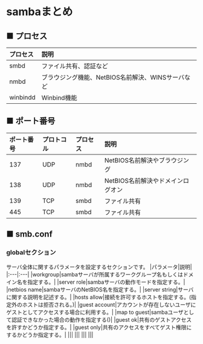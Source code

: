 # sambaまとめ
## ■ プロセス
|プロセス|説明|
|:---|:---|
|smbd|ファイル共有、認証など|
|nmbd|ブラウジング機能、NetBIOS名前解決、WINSサーバなど|
|winbindd|Winbind機能|

## ■ ポート番号
|ポート番号|プロトコル|プロセス|説明|
|:---|:---|:---|:---|
|137|UDP|nmbd|NetBIOS名前解決やブラウジング|
|138|UDP|nmbd|NetBIOS名前解決やドメインログオン|
|139|TCP|smbd|ファイル共有|
|445|TCP|smbd|ファイル共有|

## ■ smb.conf
### globalセクション
サーバ全体に関するパラメータを設定するセクションです。
|パラメータ|説明|
|:---|:---|
|workgroup|sambaサーバが所属するワークグループ名もしくはドメイン名を指定する。|
|server role|sambaサーバの動作モードを指定する。|
|netbios name|sambaサーバのNetBIOS名を指定する。|
|server string|サーバに関する説明を記述する。|
|hosts allow|接続を許可するホストを指定する。(指定外のホストは拒否される。)|
|guest account|アカウントが存在しないユーザにゲストとしてアクセスする場合に利用する。|
|map to guest|sambaユーザとして認証できなかった場合の動作を指定する()|
|guest ok|共有のゲストアクセスを許すかどうか指定する。|
|guest only|共有のアクセスをすべてゲスト権限にするかどうか指定する。|
|||
|||
|||
|||
